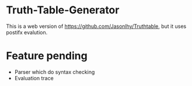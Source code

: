 # Truth-Table-Generator
This is a web version of https://github.com/Jasonlhy/Truthtable, but it uses postifx evalution.

# Feature pending
- Parser which do syntax checking
- Evaluation trace
